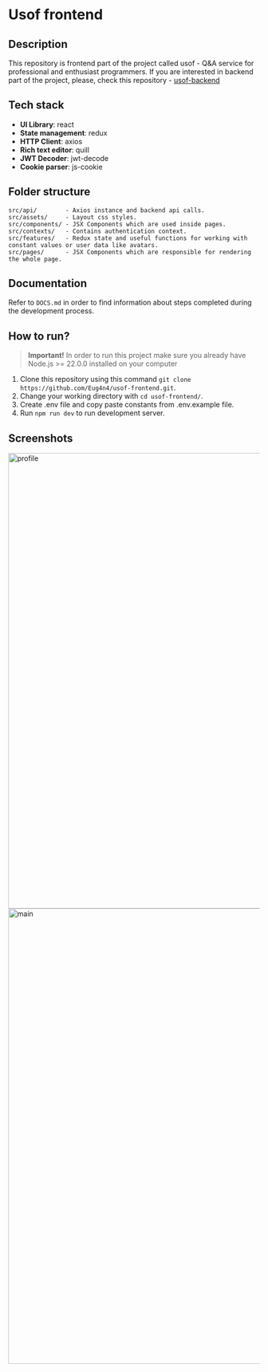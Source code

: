 # Usof frontend

## Description

This repository is frontend part of the project called usof - Q&A service for professional and enthusiast programmers.
If you are interested in backend part of the project, please, check this repository - [usof-backend](https://github.com/Eug4n4/usof-backend)

## Tech stack

- **UI Library**: react
- **State management**: redux
- **HTTP Client**: axios
- **Rich text editor**: quill
- **JWT Decoder**: jwt-decode
- **Cookie parser**: js-cookie

## Folder structure

```
src/api/        - Axios instance and backend api calls.
src/assets/     - Layout css styles.
src/components/ - JSX Components which are used inside pages.
src/contexts/   - Contains authentication context.
src/features/   - Redux state and useful functions for working with constant values or user data like avatars.
src/pages/      - JSX Components which are responsible for rendering the whole page.
```

## Documentation

Refer to `DOCS.md` in order to find information about steps completed during the development process.

## How to run?

> **Important!** In order to run this project make sure you already have Node.js >= 22.0.0 installed on your computer

1. Clone this repository using this command `git clone https://github.com/Eug4n4/usof-frontend.git`.
2. Change your working directory with `cd usof-frontend/`.
3. Create .env file and copy paste constants from .env.example file.
4. Run `npm run dev` to run development server.

## Screenshots

<img width="1899" height="914" alt="profile" src="https://github.com/user-attachments/assets/c9b7cc8c-e39a-42f0-b44d-2fbedb323068" />

<img width="1895" height="914" alt="main" src="https://github.com/user-attachments/assets/6356ac53-d071-4c22-ac9d-fff5cc666787" />
